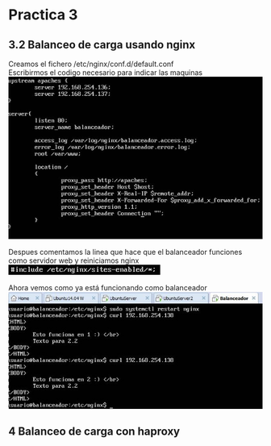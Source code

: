 # Practica 3

## 3.2 Balanceo de carga usando nginx
Creamos el fichero /etc/nginx/conf.d/default.conf  
Escribirmos el codigo necesario para indicar las maquinas
![imagen](https://github.com/Ginfs/SWAP2018/blob/master/Practica3/img/t3.2_1.JPG)

Despues comentamos la linea que hace que el balanceador funciones como servidor web y reiniciamos nginx
![imagen](https://github.com/Ginfs/SWAP2018/blob/master/Practica3/img/t3.2_2.JPG)

Ahora vemos como ya está funcionando como balanceador
![imagen](https://github.com/Ginfs/SWAP2018/blob/master/Practica3/img/t3.2_3.JPG)


## 4 Balanceo de carga con haproxy
